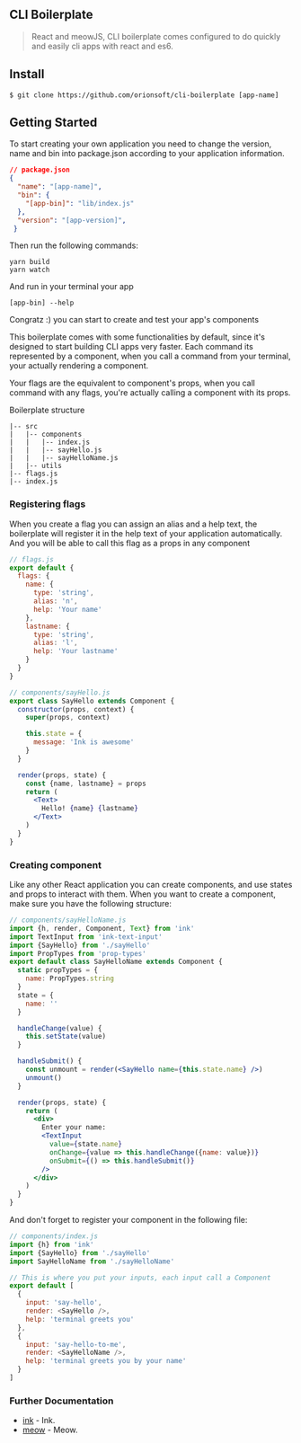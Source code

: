 ## CLI Boilerplate
> React and meowJS, CLI boilerplate comes configured to do quickly and easily cli apps with react and es6.

## Install

```
$ git clone https://github.com/orionsoft/cli-boilerplate [app-name]
```


## Getting Started
To start creating your own application you need to change the version, name and bin into package.json according to your application information.

```json
// package.json
{
  "name": "[app-name]",
  "bin": {
    "[app-bin]": "lib/index.js"
  },
  "version": "[app-version]",
 }
```
Then run the following commands:
```
yarn build
yarn watch
```
And run in your terminal your app

```
[app-bin] --help
```
Congratz :) you can start to create and test your app's components

This boilerplate comes with some functionalities by default, since it's designed to start building CLI apps very faster. Each command its represented by a component, when you call a command from your terminal, your actually rendering a component.

Your flags are the equivalent to component's props, when you call command with any flags, you're actually calling a component with its props.

Boilerplate structure
```
|-- src
|   |-- components
|   |   |-- index.js
|   |   |-- sayHello.js
|   |   |-- sayHelloName.js
|   |-- utils
|-- flags.js
|-- index.js
```
### Registering flags

When you create a flag you can assign an alias and a help text, the boilerplate will register it in the help text of your application automatically. And you will be able to call this flag as a props in any component

```jsx
// flags.js
export default {
  flags: {
    name: {
      type: 'string',
      alias: 'n',
      help: 'Your name'
    },
    lastname: {
      type: 'string',
      alias: 'l',
      help: 'Your lastname'
    }
  }
}
```
```jsx
// components/sayHello.js
export class SayHello extends Component {
  constructor(props, context) {
    super(props, context)

    this.state = {
      message: 'Ink is awesome'
    }
  }

  render(props, state) {
    const {name, lastname} = props
    return (
      <Text>
        Hello! {name} {lastname}
      </Text>
    )
  }
}
```
### Creating component
Like any other React application you can create components, and use states and props to interact with them. When you want to create a component, make sure you have the following structure:

```jsx
// components/sayHelloName.js
import {h, render, Component, Text} from 'ink'
import TextInput from 'ink-text-input'
import {SayHello} from './sayHello'
import PropTypes from 'prop-types'
export default class SayHelloName extends Component {
  static propTypes = {
    name: PropTypes.string
  }
  state = {
    name: ''
  }

  handleChange(value) {
    this.setState(value)
  }

  handleSubmit() {
    const unmount = render(<SayHello name={this.state.name} />)
    unmount()
  }

  render(props, state) {
    return (
      <div>
        Enter your name:
        <TextInput
          value={state.name}
          onChange={value => this.handleChange({name: value})}
          onSubmit={() => this.handleSubmit()}
        />
      </div>
    )
  }
}
```
And don't forget to register your component in the following file:

```js
// components/index.js
import {h} from 'ink'
import {SayHello} from './sayHello'
import SayHelloName from './sayHelloName'

// This is where you put your inputs, each input call a Component
export default [
  {
    input: 'say-hello',
    render: <SayHello />,
    help: 'terminal greets you'
  },
  {
    input: 'say-hello-to-me',
    render: <SayHelloName />,
    help: 'terminal greets you by your name'
  }
]
```

### Further Documentation

- [ink](https://github.com/vadimdemedes/ink) - Ink.
- [meow](https://github.com/sindresorhus/meow) - Meow.
